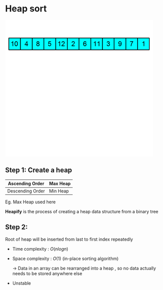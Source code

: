 # Heap sort

![heapsort.gif](heapsort.gif)

## Step 1: Create a heap

| Ascending Order | Max Heap |
| --- | --- |
| Descending Order | Min Heap |

Eg. Max Heap used here 

**Heapify** is the process of creating a heap data structure from a binary tree

## Step 2: 
Root of heap will be inserted from last to first index repeatedly

- Time complexity : $O(nlogn)$
- Space complexity : $O(1)$ (in-place sorting algorithm)
    
    → Data in an array can be rearranged into a heap , so no data actually needs to be stored anywhere else
    
- Unstable